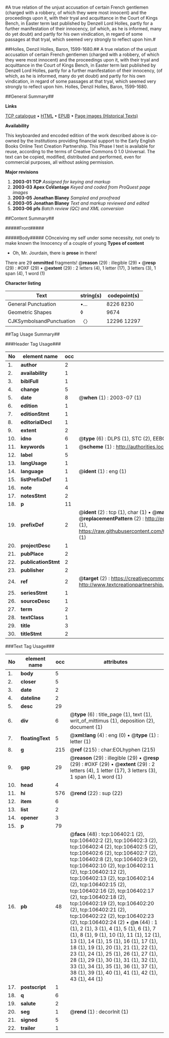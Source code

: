 #A true relation of the unjust accusation of certain French gentlemen (charged with a robbery, of which they were most innocent) and the proceedings upon it, with their tryal and acquittance in the Court of Kings Bench, in Easter term last published by Denzell Lord Holles, partly for a further manifestation of their innocency, (of which, as he is informed, many do yet doubt) and partly for his own vindication, in regard of some passages at that tryal, which seemed very strongly to reflect upon him.#

##Holles, Denzil Holles, Baron, 1599-1680.##
A true relation of the unjust accusation of certain French gentlemen (charged with a robbery, of which they were most innocent) and the proceedings upon it, with their tryal and acquittance in the Court of Kings Bench, in Easter term last published by Denzell Lord Holles, partly for a further manifestation of their innocency, (of which, as he is informed, many do yet doubt) and partly for his own vindication, in regard of some passages at that tryal, which seemed very strongly to reflect upon him.
Holles, Denzil Holles, Baron, 1599-1680.

##General Summary##

**Links**

[TCP catalogue](http://www.ota.ox.ac.uk/tcp/)  • 
[HTML](http://tei.it.ox.ac.uk/tcp/Texts-HTML/free/A63/A63732.html)  • 
[EPUB](http://tei.it.ox.ac.uk/tcp/Texts-EPUB/free/A63/A63732.epub) • 
[Page images (Historical Texts)](https://data.historicaltexts.jisc.ac.uk/view?pubId=eebo-17351047e&pageId=eebo-17351047e-106402-1)

**Availability**

This keyboarded and encoded edition of the
	       work described above is co-owned by the institutions
	       providing financial support to the Early English Books
	       Online Text Creation Partnership. This Phase I text is
	       available for reuse, according to the terms of Creative
	       Commons 0 1.0 Universal. The text can be copied,
	       modified, distributed and performed, even for
	       commercial purposes, all without asking permission.

**Major revisions**

1. __2003-01__ __TCP__ *Assigned for keying and markup*
1. __2003-03__ __Apex CoVantage__ *Keyed and coded from ProQuest page images*
1. __2003-05__ __Jonathan Blaney__ *Sampled and proofread*
1. __2003-05__ __Jonathan Blaney__ *Text and markup reviewed and edited*
1. __2003-06__ __pfs__ *Batch review (QC) and XML conversion*

##Content Summary##

#####Front#####

#####Body#####
COnceiving my self under some necessity, not onely to make known the Innocency of a couple of young 
**Types of content**

  * Oh, Mr. Jourdain, there is **prose** in there!

There are 29 **ommitted** fragments! 
 @__reason__ (29) : illegible (29)  •  @__resp__ (29) : #OXF (29)  •  @__extent__ (29) : 2 letters (4), 1 letter (17), 3 letters (3), 1 span (4), 1 word (1)

**Character listing**


|Text|string(s)|codepoint(s)|
|---|---|---|
|General Punctuation|•…|8226 8230|
|Geometric Shapes|◊|9674|
|CJKSymbolsandPunctuation|〈〉|12296 12297|

##Tag Usage Summary##

###Header Tag Usage###

|No|element name|occ|attributes|
|---|---|---|---|
|1.|__author__|2||
|2.|__availability__|1||
|3.|__biblFull__|1||
|4.|__change__|5||
|5.|__date__|8| @__when__ (1) : 2003-07 (1)|
|6.|__edition__|1||
|7.|__editionStmt__|1||
|8.|__editorialDecl__|1||
|9.|__extent__|2||
|10.|__idno__|6| @__type__ (6) : DLPS (1), STC (2), EEBO-CITATION (1), OCLC (1), VID (1)|
|11.|__keywords__|1| @__scheme__ (1) : http://authorities.loc.gov/ (1)|
|12.|__label__|5||
|13.|__langUsage__|1||
|14.|__language__|1| @__ident__ (1) : eng (1)|
|15.|__listPrefixDef__|1||
|16.|__note__|4||
|17.|__notesStmt__|2||
|18.|__p__|11||
|19.|__prefixDef__|2| @__ident__ (2) : tcp (1), char (1)  •  @__matchPattern__ (2) : ([0-9\-]+):([0-9IVX]+) (1), (.+) (1)  •  @__replacementPattern__ (2) : http://eebo.chadwyck.com/downloadtiff?vid=$1&page=$2 (1), https://raw.githubusercontent.com/textcreationpartnership/Texts/master/tcpchars.xml#$1 (1)|
|20.|__projectDesc__|1||
|21.|__pubPlace__|2||
|22.|__publicationStmt__|2||
|23.|__publisher__|2||
|24.|__ref__|2| @__target__ (2) : https://creativecommons.org/publicdomain/zero/1.0/ (1), http://www.textcreationpartnership.org/docs/. (1)|
|25.|__seriesStmt__|1||
|26.|__sourceDesc__|1||
|27.|__term__|2||
|28.|__textClass__|1||
|29.|__title__|3||
|30.|__titleStmt__|2||


###Text Tag Usage###

|No|element name|occ|attributes|
|---|---|---|---|
|1.|__body__|5||
|2.|__closer__|5||
|3.|__date__|2||
|4.|__dateline__|2||
|5.|__desc__|29||
|6.|__div__|6| @__type__ (6) : title_page (1), text (1), writ_of_mittimus (1), deposition (2), document (1)|
|7.|__floatingText__|5| @__xml:lang__ (4) : eng (0)  •  @__type__ (1) : letter (1)|
|8.|__g__|215| @__ref__ (215) : char:EOLhyphen (215)|
|9.|__gap__|29| @__reason__ (29) : illegible (29)  •  @__resp__ (29) : #OXF (29)  •  @__extent__ (29) : 2 letters (4), 1 letter (17), 3 letters (3), 1 span (4), 1 word (1)|
|10.|__head__|4||
|11.|__hi__|576| @__rend__ (22) : sup (22)|
|12.|__item__|6||
|13.|__list__|2||
|14.|__opener__|3||
|15.|__p__|79||
|16.|__pb__|48| @__facs__ (48) : tcp:106402:1 (2), tcp:106402:2 (2), tcp:106402:3 (2), tcp:106402:4 (2), tcp:106402:5 (2), tcp:106402:6 (2), tcp:106402:7 (2), tcp:106402:8 (2), tcp:106402:9 (2), tcp:106402:10 (2), tcp:106402:11 (2), tcp:106402:12 (2), tcp:106402:13 (2), tcp:106402:14 (2), tcp:106402:15 (2), tcp:106402:16 (2), tcp:106402:17 (2), tcp:106402:18 (2), tcp:106402:19 (2), tcp:106402:20 (2), tcp:106402:21 (2), tcp:106402:22 (2), tcp:106402:23 (2), tcp:106402:24 (2)  •  @__n__ (44) : 1 (1), 2 (1), 3 (1), 4 (1), 5 (1), 6 (1), 7 (1), 8 (1), 9 (1), 10 (1), 11 (1), 12 (1), 13 (1), 14 (1), 15 (1), 16 (1), 17 (1), 18 (1), 19 (1), 20 (1), 21 (1), 22 (1), 23 (1), 24 (1), 25 (1), 26 (1), 27 (1), 28 (1), 29 (1), 30 (1), 31 (1), 32 (1), 33 (1), 34 (1), 35 (1), 36 (1), 37 (1), 38 (1), 39 (1), 40 (1), 41 (1), 42 (1), 43 (1), 44 (1)|
|17.|__postscript__|1||
|18.|__q__|6||
|19.|__salute__|2||
|20.|__seg__|1| @__rend__ (1) : decorInit (1)|
|21.|__signed__|5||
|22.|__trailer__|1||
